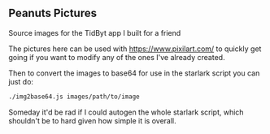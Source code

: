 ## Peanuts Pictures

Source images for the TidByt app I built for a friend

The pictures here can be used with https://www.pixilart.com/ to quickly get going if you want
to modify any of the ones I've already created.

Then to convert the images to base64 for use in the starlark script you can just do:

```bash
./img2base64.js images/path/to/image
```

Someday it'd be rad if I could autogen the whole starlark script, which shouldn't be to hard given
how simple it is overall.